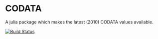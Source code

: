 # CODATA
A julia package which makes the latest (2010) CODATA values available.

[![Build Status](https://travis-ci.org/kofron/CODATA.jl.svg?branch=master)](https://travis-ci.org/kofron/CODATA.jl)
